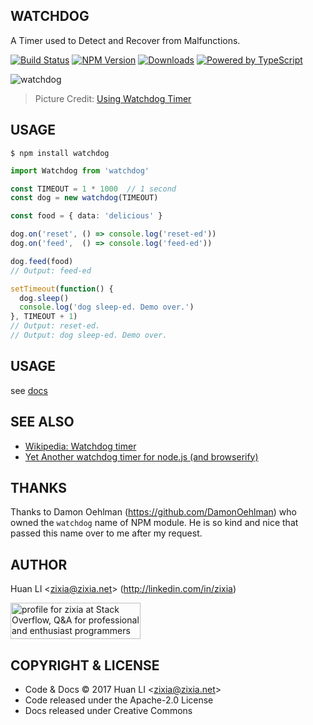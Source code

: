 WATCHDOG
--------
A Timer used to Detect and Recover from Malfunctions.

[![Build Status](https://travis-ci.org/zixia/watchdog.svg?branch=master)](https://travis-ci.org/zixia/watchdog) [![NPM Version](https://badge.fury.io/js/watchdog.svg)](https://badge.fury.io/js/watchdog) [![Downloads](http://img.shields.io/npm/dm/watchdog.svg?style=flat-square)](https://npmjs.org/package/watchdog) [![Powered by TypeScript](https://img.shields.io/badge/Powered%20By-TypeScript-blue.svg)](https://www.typescriptlang.org/)

![watchdog](https://zixia.github.io/watchdog/images/watchdog.png)
> Picture Credit: [Using Watchdog Timer](https://www.logicsupply.com/explore/io-hub/tutorial-using-beaglebone-black-watchdog-timer/)

USAGE
-----

```shell
$ npm install watchdog
```

```ts
import Watchdog from 'watchdog'

const TIMEOUT = 1 * 1000  // 1 second
const dog = new watchdog(TIMEOUT)

const food = { data: 'delicious' }

dog.on('reset', () => console.log('reset-ed'))
dog.on('feed',  () => console.log('feed-ed'))

dog.feed(food)
// Output: feed-ed

setTimeout(function() {
  dog.sleep()
  console.log('dog sleep-ed. Demo over.')
}, TIMEOUT + 1)
// Output: reset-ed.
// Output: dog sleep-ed. Demo over.
```

USAGE
-----
see [docs](https://github.com/zixia/watchdog/tree/master/docs/index.md)

SEE ALSO
--------
* [Wikipedia: Watchdog timer](https://en.wikipedia.org/wiki/Watchdog_timer)
* [Yet Another watchdog timer for node.js (and browserify)](https://github.com/andrew-filonenko/ya-watchdog)

THANKS
------
Thanks to Damon Oehlman (https://github.com/DamonOehlman) who owned the `watchdog` name of NPM module. He is so kind and nice that passed this name over to me after my request.

AUTHOR
------

Huan LI \<zixia@zixia.net\> (http://linkedin.com/in/zixia)

<a href="http://stackoverflow.com/users/1123955/zixia">
  <img src="http://stackoverflow.com/users/flair/1123955.png" width="208" height="58" alt="profile for zixia at Stack Overflow, Q&amp;A for professional and enthusiast programmers" title="profile for zixia at Stack Overflow, Q&amp;A for professional and enthusiast programmers">
</a>

COPYRIGHT & LICENSE
-------------------

* Code & Docs © 2017 Huan LI \<zixia@zixia.net\>
* Code released under the Apache-2.0 License
* Docs released under Creative Commons

